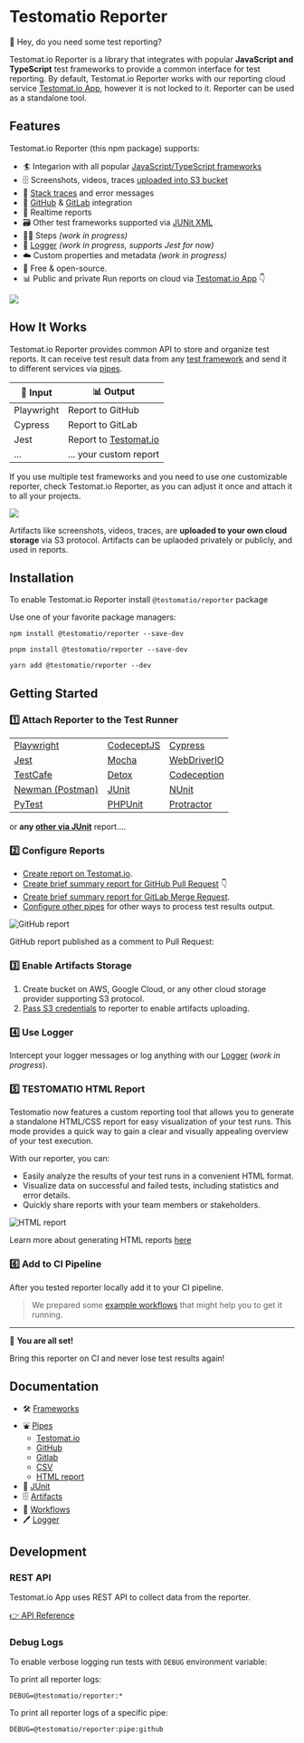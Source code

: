 # Testomatio Reporter

👋 Hey, do you need some test reporting?

Testomat.io Reporter is a library that integrates with popular **JavaScript and TypeScript** test frameworks to provide a common interface for test reporting. By default, Testomat.io Reporter works with our reporting cloud service [Testomat.io App](https://testomat.io), however it is not locked to it. Reporter can be used as a standalone tool.

## Features

Testomat.io Reporter (this npm package) supports:

- 🏄 Integarion with all popular [JavaScript/TypeScript frameworks](./docs/frameworks.md)
- 🗄️ Screenshots, videos, traces [uploaded into S3 bucket](./docs/artifacts.md)
- 🔎 [Stack traces](./docs/stacktrace.md) and error messages
- 🐙 [GitHub](./docs/pipes/github.md) & [GitLab](./docs/pipes/gitlab.md) integration
- 🚅 Realtime reports
- 🗃️ Other test frameworks supported via [JUNit XML](./docs/junit.md)
- 🚶‍♀️ Steps _(work in progress)_
- 📄 [Logger](./docs/logger.md) _(work in progress, supports Jest for now)_
- ☁️ Custom properties and metadata _(work in progress)_
- 💯 Free & open-source.
- 📊 Public and private Run reports on cloud via [Testomat.io App](https://testomat.io) 👇

![](./docs/images/app.png)

## How It Works

Testomat.io Reporter provides common API to store and organize test reports.
It can receive test result data from any [test framework](./docs/frameworks.md) and send it to different services via [pipes](./docs/pipes.md).

| 🌊 Input   | 📊 Output                                    |
| ---------- | -------------------------------------------- |
| Playwright | Report to GitHub                             |
| Cypress    | Report to GitLab                             |
| Jest       | Report to [Testomat.io](https://testomat.io) |
| ...        | ... your custom report                       |

If you use multiple test frameworks and you need to use one customizable reporter, check Testomat.io Reporter, as you can adjust it once and attach it to all your projects.

![](./docs/images/reporter-architecture.png)

Artifacts like screenshots, videos, traces, are **uploaded to your own cloud storage** via S3 protocol. Artifacts can be uplaoded privately or publicly, and used in reports.

## Installation

To enable Testomat.io Reporter install `@testomatio/reporter` package

Use one of your favorite package managers:

```
npm install @testomatio/reporter --save-dev
```

```
pnpm install @testomatio/reporter --save-dev
```

```
yarn add @testomatio/reporter --dev
```

## Getting Started

### 1️⃣ Attach Reporter to the Test Runner

|                                                 |                                               |                                                           |
| ----------------------------------------------- | --------------------------------------------- | --------------------------------------------------------- |
| [Playwright](./docs/frameworks.md#playwright)   | [CodeceptJS](./docs/frameworks.md#CodeceptJS) | [Cypress](./docs/frameworks.md#Cypress)                   |
| [Jest](./docs/frameworks.md#Jest)               | [Mocha](./docs/frameworks.md#Mocha)           | [WebDriverIO](./docs/frameworks.md#WebDriverIO)           |
| [TestCafe](./docs/frameworks.md#TestCafe)       | [Detox](./docs/frameworks.md#Detox)           | [Codeception](https://github.com/testomatio/php-reporter) |
| [Newman (Postman)](./docs/frameworks.md#Newman) | [JUnit](./docs/junit.md#junit)                | [NUnit](./docs/junit.md#nunit)                            |
| [PyTest](./docs/junit.md#pytest)                | [PHPUnit](./docs/junit.md#phpunit)            | [Protractor](./docs/frameworks.md#protractor)             |

or **any [other via JUnit](./docs/junit.md)** report....

### 2️⃣ Configure Reports

- [Create report on Testomat.io](./docs/pipes/testomatio.md).
- [Create brief summary report for GitHub Pull Request](./docs/pipes/github.md) 👇
- [Create brief summary report for GitLab Merge Request](./docs/pipes/gitlab.md).
- [Configure other pipes](./docs/pipes/md) for other ways to process test results output.

![GitHub report](./docs/pipes/images/github.png)

GitHub report published as a comment to Pull Request:

### 3️⃣ Enable Artifacts Storage

1. Create bucket on AWS, Google Cloud, or any other cloud storage provider supporting S3 protocol.
2. [Pass S3 credentials](./docs/artifacts.md) to reporter to enable artifacts uploading.

### 4️⃣ Use Logger

Intercept your logger messages or log anything with our [Logger](./docs/logger.md) (_work in progress_).

### 5️⃣ TESTOMATIO HTML Report

Testomatio now features a custom reporting tool that allows you to generate a standalone HTML/CSS report for easy visualization of your test runs. This mode provides a quick way to gain a clear and visually appealing overview of your test execution.

With our reporter, you can:

- Easily analyze the results of your test runs in a convenient HTML format.
- Visualize data on successful and failed tests, including statistics and error details.
- Quickly share reports with your team members or stakeholders.

![HTML report](./docs/images/html_reporter_example.gif)

Learn more about generating HTML reports [here](./docs/pipes/html.md)

### 6️⃣ Add to CI Pipeline

After you tested reporter locally add it to your CI pipeline.

> We prepared some [example workflows](./docs/workflows.md) that might help you to get it running.

---

🎉 **You are all set!**

Bring this reporter on CI and never lose test results again!

## Documentation

- 🛠️ [Frameworks](./docs/frameworks.md)
- ⛲ [Pipes](./docs/pipes.md)
  - [Testomat.io](./docs/pipes/testomatio.md)
  - [GitHub](./docs/pipes/github.md)
  - [Gitlab](./docs/pipes/gitlab.md)
  - [CSV](./docs/pipes/csv.md)
  - [HTML report](./docs/pipes/html.md)
- 📓 [JUnit](./docs/junit.md)
- 🗄️ [Artifacts](./docs/artifacts.md)
- 🔂 [Workflows](./docs/workflows.md)
- 🖊️ [Logger](./docs/logger.md)

## Development

### REST API

Testomat.io App uses REST API to collect data from the reporter.

[👉 API Reference](https://testomatio.github.io/reporter/)

### Debug Logs

To enable verbose logging run tests with `DEBUG` environment variable:

To print all reporter logs:

```
DEBUG=@testomatio/reporter:*
```

To print all reporter logs of a specific pipe:

```
DEBUG=@testomatio/reporter:pipe:github
```
